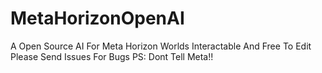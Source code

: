 # MetaHorizonOpenAI
A Open Source AI For Meta Horizon Worlds 
Interactable And Free To Edit Please Send Issues For Bugs
PS: Dont Tell Meta!!
